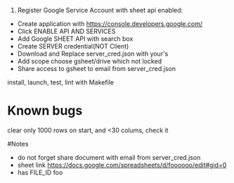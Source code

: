 1. Register Google Service Account with sheet api enabled:

* Create application with https://console.developers.google.com/
* Click ENABLE API AND SERVICES
* Add Google SHEET API with search box
* Create SERVER credential(NOT Client)
* Download and Replace server_cred.json with your's
* Add scope choose gsheet/drive which not locked
* Share access to gsheet to email from server_cred.json

install, launch, test, lint with Makefile 

# Known bugs
clear only 1000 rows on start, and <30 colums, check it

#Notes
- do not forget share document with email from server_cred.json
- sheet link https://docs.google.com/spreadsheets/d/foooooo/edit#gid=0
- has FILE_ID foo
